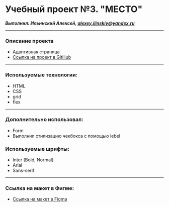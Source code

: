 # Учебный проект №3. "МЕСТО"
***Выполнил: Ильинский Алексей, alexey.ilinskiy@yandex.ru***

---
### Описание проекта
* Адаптивная страница
* [Ссылка на проект в GitHub](https://github.com/AlexeyIlinskiy/mesto-project.git)


---
### Используемые технологии: 
* HTML
* CSS
* grid
* flex

---
### Дополнительно использовал:
* Form
* Выполнил стилизацию чекбокса с помощью lebel 

### Используемые шрифты:
* Inter (Bold, Normal)
* Arial
* Sans-serif

---
### Ссылка на макет в Фигме:

* [Ссылка на макет в Figma](https://www.figma.com/file/2cn9N9jSkmxD84oJik7xL7/JavaScript.-Sprint-4?node-id=28212%3A326)